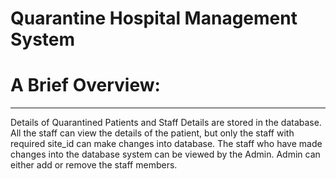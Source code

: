# Quarantine Hospital Management System

# A Brief Overview: 
-----------------
Details of Quarantined Patients and Staff Details are stored in the database. All the staff can view the details of the patient, but only the staff with required site_id can make changes into database. The staff who have made changes into the database system can be viewed by the Admin. Admin can either add or remove the staff members.
